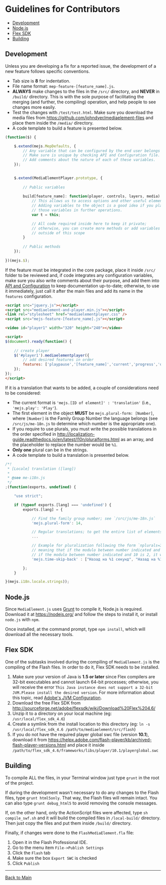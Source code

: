 # Guidelines for Contributors

* [Development](#development)
* [Node.js](#nodejs)
* [Flex SDK](#flex)
* [Building](#building)

<a id="development"></a>
## Development

Unless you are developing a fix for a reported issue, the development of a new feature follows specific conventions.

* Tab size is **8** for indentation.
* File name format: `mep-feature-[feature_name].js`.
* **ALWAYS** make changes to the files in the `/src/` directory, and **NEVER** in `/build/` directory. This is with the sole purpose of facilitating the merging (and further, the compiling) operation, and help people to see changes more easily.
* Test the changes with `/test/test.html`. Make sure you download the media files from https://github.com/johndyer/mediaelement-files and place them inside the `/media/` directory.
* A code template to build a feature is presented below.

```javascript
(function($) {

	$.extend(mejs.MepDefaults, {
		// Any variable that can be configured by the end user belongs here.
		// Make sure is unique by checking API and Configuration file.
		// Add comments about the nature of each of these variables.
	});

	
	$.extend(MediaElementPlayer.prototype, {
	
	    // Public variables
	
		build[feature_name]: function(player, controls, layers, media) {
		    // This allows us to access options and other useful elements already set.
		    // Adding variables to the object is a good idea if you plan to reuse 
		    // those variables in further operations.
			var t = this;

            // All code required inside here to keep it private;
            // otherwise, you can create more methods or add variables
            // outside of this scope
		}
		
		// Public methods
	});
	
})(mejs.$);

```
If the feature must be integrated in the core package, place it inside `/src/` folder to be reviewed and, if code integrates any configuration variables, make sure you also write comments about their purpose, and add them into [API and Configuration](api.md) to keep documentation up-to-date; otherwise, to use it immediately, just call it after the main files and add its name in the `features` configuration.
```html
<script src="jquery.js"></script>
<script src="mediaelement-and-player.min.js"></script>
<link rel="stylesheet" href="mediaelementplayer.css" />
<script src="mejs-feature-[feature_name].js"></script>

<video id="player1" width="320" height="240"></video>

<script>
$(document).ready(function() {
 
    // create player
    $('#player1').mediaelementplayer({
        // add desired features in order
        features: ['playpause','[feature_name]','current','progress','duration','volume']
    });
});
</script>
```

If it is a translation that wants to be added, a couple of considerations need to be considered:

* The current format is `'mejs.[ID of element]' : 'translation'` (i.e., `'mejs.play': 'Play'`).
* The first element in the object **MUST** be `mejs.plural-form: [Number]`, where `[Number]` is the Family Group Number the language belongs (see `/src/js/me-18n.js` to determine which number is the appropriate one).
* If you require to use plurals, you must write the possible translations in the order specified in http://localization-guide.readthedocs.io/en/latest/l10n/pluralforms.html as an array, and the placeholder to replace the number would be `%1`. 
* **Only one** plural can be in the strings.
* A code template to build a translation is presented below.
```javascript
/*!
 * [Locale] translation ([lang])
 *
 * @see me-i18n.js
 */
;(function(exports, undefined) {

    "use strict";

    if (typeof exports.[lang] === 'undefined') {
        exports.[lang] = {

            // Find the family group number; see `/src/js/me-18n.js`
            'mejs.plural-form': 14,

            // Regular translations; to get the entire list of elements, always refer to `me-i18n-locale-en.js`
            ...

            // Example for pluralization following the form `nplurals=3; plural=(n%10==1 ? 0 : n%10==2 ? 1 : 2);`
            // meaning that if the modulo between number indicated and 10 is 1, then the first string will be used;
            // if the modulo between number indicated and 10 is 2, it will use the second one; otherwise, it will use the third case
            'mejs.time-skip-back' : ["Назад на %1 секунд", "Назад на %1 секунди", "Назад на %1 секунда"],

        };
    }

}(mejs.i18n.locale.strings));
```


<a id="nodejs"></a>
## Node.js

Since `MediaElement.js` uses [Grunt](http://gruntjs.com/) to compile it, Node.js is required. Download it at https://nodejs.org/ and follow the steps to install it, or install `node.js` with `npm`.

Once installed, at the command prompt, type `npm install`, which will download all the necessary tools.

<a id="flex"></a>
## Flex SDK

One of the subtasks involved during the compiling of `MediaElement.js` is the compiling of the Flash files. In order to do it, Flex SDK needs to be installed.

1. Make sure your version of Java is **1.5 or later** since Flex compilers are 32-bit executables and cannot launch 64-bit processes; otherwise, you will receive the error ```This Java instance does not support a 32-bit JVM.Please install the desired version```. For more information about this topic, read [Adobe's JVM Configuration](http://help.adobe.com/en_US/flex/using/WS2db454920e96a9e51e63e3d11c0bf69084-7fd9.html#WS2db454920e96a9e51e63e3d11c0bf5fb32-7ff3).
2. Download the free Flex SDK from http://sourceforge.net/adobe/flexsdk/wiki/Download%20Flex%204.6/
2. Unzip it to a directory on your local machine (eg: ```/usr/local/flex_sdk_4.6```)
3. Create a symlink from the install location to this directory (eg: ```ln -s /usr/local/flex_sdk_4.6 /path/to/mediaelement/src/flash```)
4. If you do not have the required player global swc file (version **10.1**), download it from https://helpx.adobe.com/flash-player/kb/archived-flash-player-versions.html and place it inside ```/path/to/flex_sdk_4.6/frameworks/libs/player/10.1/playerglobal.swc```

<a id="building"></a>
## Building

To compile ALL the files, in your Terminal window just type `grunt` in the root of the project. 

If during the development wasn't necessary to do any changes to the Flash files, type `grunt html5only`. That way, the Flash files will remain intact. You can also type `grunt debug_html5` to avoid removing the console messages.

If, on the other hand, only the ActionScript files were affected, type `sh compile_swf.sh` and it will build the compiled files in `/local-build/` directory. Then just copy the files and put them inside `/build/` directory.

Finally, if changes were done to the `FlashMediaElement.fla` file:

1. Open it in the Flash Professional IDE. 
2. Go to the menu item `File->Publish Settings`
3. Click the `Flash` tab
4. Make sure the box `Export SWC` is checked
5. Click `Publish`

________
[Back to Main](README.md)
